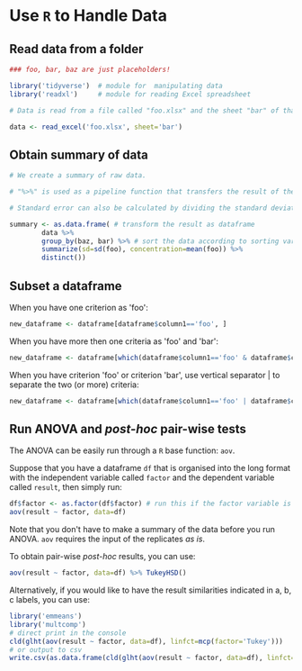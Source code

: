 # Use `R` to Handle Data

## Read data from a folder

```r
### foo, bar, baz are just placeholders!

library('tidyverse')  # module for  manipulating data
library('readxl')     # module for reading Excel spreadsheet

# Data is read from a file called "foo.xlsx" and the sheet "bar" of that file.

data <- read_excel('foo.xlsx', sheet='bar')
```

## Obtain summary of data

```r
# We create a summary of raw data. 

# "%>%" is used as a pipeline function that transfers the result of the previous step as the input for the following step.

# Standard error can also be calculated by dividing the standard deviation by the square root of the number of replicates.

summary <- as.data.frame( # transform the result as dataframe
	    data %>%
        group_by(baz, bar) %>% # sort the data according to sorting variables, can be more than one sorting variable
        summarize(sd=sd(foo), concentration=mean(foo)) %>%
        distinct())
```

## Subset a dataframe

When you have one criterion as 'foo':
```r
new_dataframe <- dataframe[dataframe$column1=='foo', ]
```
When you have more then one criteria as 'foo' and 'bar':
```r
new_dataframe <- dataframe[which(dataframe$column1=='foo' & dataframe$column2=='bar'), ]
```
When you have criterion 'foo' or criterion 'bar', use vertical separator | to separate the two (or more) criteria:
```r
new_dataframe <- dataframe[which(dataframe$column1=='foo' | dataframe$column2=='bar'), ]
```

## Run ANOVA and _post-hoc_ pair-wise tests

The ANOVA can be easily run through a `R` base function: `aov`. 

Suppose that you have a dataframe `df` that is organised into the long format with the independent variable called `factor` and the dependent variable called `result`, then simply run:

```r
df$factor <- as.factor(df$factor) # run this if the factor variable is in the formate of numbers
aov(result ~ factor, data=df)
```

Note that you don't have to make a summary of the data before you run ANOVA. `aov` requires the input of the replicates _as is_.

To obtain pair-wise _post-hoc_ results, you can use:

```r
aov(result ~ factor, data=df) %>% TukeyHSD()
```

Alternatively, if you would like to have the result similarities indicated in a, b, c labels, you can use:
```r
library('emmeans')
library('multcomp')
# direct print in the console
cld(glht(aov(result ~ factor, data=df), linfct=mcp(factor='Tukey')))
# or output to csv
write.csv(as.data.frame(cld(glht(aov(result ~ factor, data=df), linfct=mcp(factor='Tukey')))), 'anova_tukey.csv')
```






